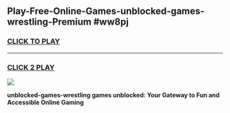 
## Play-Free-Online-Games-unblocked-games-wrestling-Premium #ww8pj
<h3>
<a href="https://premium.freeplayer.one?title=unblocked-games-wrestling&ref=8M">CLICK TO PLAY</a></h3>
<hr>

<h3>
<a href="https://premium.freeplayer.one?title=unblocked-games-wrestling&ref=8M">CLICK 2 PLAY</a>
  
</h3>

<a href="https://premium.freeplayer.one?title=unblocked-games-wrestling&ref=8M"><img src="https://clearcache.store/games.png"></a>


**unblocked-games-wrestling games unblocked: Your Gateway to Fun and Accessible Online Gaming**
